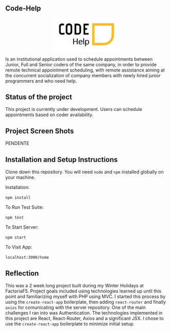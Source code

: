 ## Code-Help
<p align="center">
  <img src="src/Assets/logocode-help.svg" width="200" title="hover logo">
  
</p>

Is an institutional application used to schedule appointments between Junior, Full and Senior coders of the same company, in order to provide remote technical appointment scheduling, with remote assistance aiming at the concurrent socialization of company members with newly hired junior programmers and who need help.

## Status of the project

This project is currently under development. Users can schedule appointments based on coder availability.

## Project Screen Shots

PENDENTE

## Installation and Setup Instructions

Clone down this repository. You will need `node` and `npm` installed globally on your machine.  

Installation:

`npm install`  

To Run Test Suite:  

`npm test`  

To Start Server:

`npm start`  

To Visit App:

`localhost:3000/home`  

## Reflection

This was a 2 week long project built during my Winter Holidays at FactoriaF5. Project goals included using technologies learned up until this point and familiarizing myself with PHP using MVC. I started this process by using the `create-react-app` boilerplate, then adding `react-router` and finally `axios` for comunicating with the server repository. One of the main challenges I ran into was Authentication. The technologies implemented in this project are React, React-Router, Axios and a significant JSX. I chose to use the `create-react-app` boilerplate to minimize initial setup.
